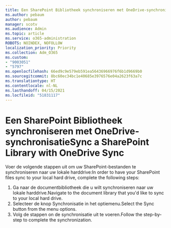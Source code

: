 ```yaml
---
title: Een SharePoint Bibliotheek synchroniseren met OneDrive-synchronisatie
ms.author: pebaum
author: pebaum
manager: scotv
ms.audience: Admin
ms.topic: article
ms.service: o365-administration
ROBOTS: NOINDEX, NOFOLLOW
localization_priority: Priority
ms.collection: Adm_O365
ms.custom:
- "9003051"
- "5797"
ms.openlocfilehash: 66ed9c9e579eb591ea56436966976f6b1d9669b0
ms.sourcegitcommit: 8bc60ec34bc1e40685e3976576e04a2623f63a7c
ms.translationtype: HT
ms.contentlocale: nl-NL
ms.lasthandoff: 04/15/2021
ms.locfileid: "51831117"
---
```

# <a name="sync-a-sharepoint-library-with-onedrive-sync"></a><span data-ttu-id="a2d2f-102">Een SharePoint Bibliotheek synchroniseren met OneDrive-synchronisatie</span><span class="sxs-lookup"><span data-stu-id="a2d2f-102">Sync a SharePoint Library with OneDrive Sync</span></span>

<span data-ttu-id="a2d2f-103">Voer de volgende stappen uit om uw SharePoint-bestanden te synchroniseren naar uw lokale harddrive:</span><span class="sxs-lookup"><span data-stu-id="a2d2f-103">In order to have your SharePoint files sync to your local hard drive, complete the following steps:</span></span>

1. <span data-ttu-id="a2d2f-104">Ga naar de documentbibliotheek die u wilt synchroniseren naar uw lokale harddrive.</span><span class="sxs-lookup"><span data-stu-id="a2d2f-104">Navigate to the document library that you'd like to sync to your local hard drive.</span></span>
2. <span data-ttu-id="a2d2f-105">Selecteer de knop Synchronisatie in het optiemenu.</span><span class="sxs-lookup"><span data-stu-id="a2d2f-105">Select the Sync button from the menu options.</span></span>
3. <span data-ttu-id="a2d2f-106">Volg de stappen on de synchronisatie uit te voeren.</span><span class="sxs-lookup"><span data-stu-id="a2d2f-106">Follow the step-by-step to complete the synchronization.</span></span>